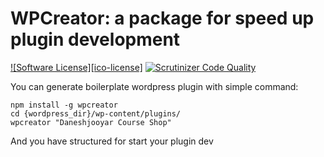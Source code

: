 # WPCreator: a package for speed up plugin development

[![Software License][ico-license]](LICENSE.md)
[![Scrutinizer Code Quality](https://scrutinizer-ci.com/g/daneshjooyar/wpcreator/badges/quality-score.png?b=master)](https://scrutinizer-ci.com/g/daneshjooyar/wpcreator/?branch=master)

You can generate boilerplate wordpress plugin with simple command:

```
npm install -g wpcreator
cd {wordpress_dir}/wp-content/plugins/
wpcreator "Daneshjooyar Course Shop"
```
And you have structured for start your plugin dev
